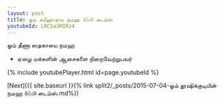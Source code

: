 ```yaml
---
layout: post
title: ஓம் சமீஹாநாய நமஹ ௧௦௮ டைம்ஸ்
youtubeId: LRC5a3MIRz4
---
```

 
 
 ஓம் தீணா ஸதகாயை நமஹ  
 
 -  ஏழை மக்களின் ஆசைகளை நிறைவேற்றுபவர் 
 
  
 
  
 
 
 
 
 
 


{% include youtubePlayer.html id=page.youtubeId %}
 
[Next]({{ site.baseurl }}{% link  split2/_posts/2015-07-04-ஓம் தூஷிக்குடியின் நமஹ ௧௦௮ டைம்ஸ்.md%})
 

